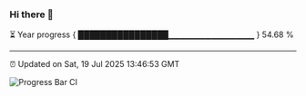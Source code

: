 ### Hi there 👋

⏳ Year progress { ████████████████▁▁▁▁▁▁▁▁▁▁▁▁▁▁ } 54.68 %

---

⏰ Updated on Sat, 19 Jul 2025 13:46:53 GMT

![Progress Bar CI](https://github.com/IshwaranRudhara/GIT-ACTION/workflows/Progress%20Bar%20CI/badge.svg)
